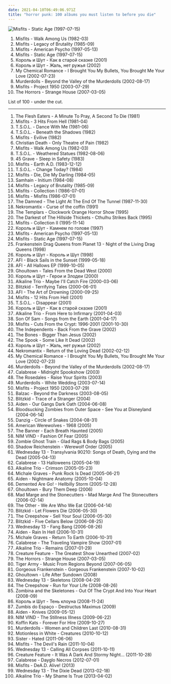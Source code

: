 ```yaml
---
date: 2021-04-10T06:49:06.971Z
title: "horror punk: 100 albums you must listen to before you die"
---
```

![Misfits - Static Age (1997-07-15)](https://img.discogs.com/Dzc8ube5Hg8ij2oACVocoWDkqbY=/fit-in/600x606/filters:strip_icc():format(jpeg):mode_rgb():quality(90)/discogs-images/R-2076178-1262682028.jpeg.jpg "Misfits - Static Age (1997-07-15)")
<ol class="albums">
<li data-cover="http://coverartarchive.org/release/d19f002c-2a67-46dc-ae48-60a1a624588a/4024514590-500.jpg" data-tags="horror punk, punk" role="button">Misfits - Walk Among Us (1982-03)</li>
<li data-cover="http://coverartarchive.org/release/c695f2c3-b1e8-4096-95df-791ba53b7995/5504413515-500.jpg" data-tags="horror punk" role="button">Misfits - Legacy of Brutality (1985-09)</li>
<li data-cover="http://coverartarchive.org/release/d54781c9-bb1b-4413-99c4-9891147bbfcb/21131442401-500.jpg" data-tags="horror punk, punk rock" role="button">Misfits - American Psycho (1997-05-13)</li>
<li data-cover="https://img.discogs.com/Dzc8ube5Hg8ij2oACVocoWDkqbY=/fit-in/600x606/filters:strip_icc():format(jpeg):mode_rgb():quality(90)/discogs-images/R-2076178-1262682028.jpeg.jpg" data-tags="punk, horror punk" role="button">Misfits - Static Age (1997-07-15)</li>
<li data-cover="http://coverartarchive.org/release/f3c674fe-fdda-4f81-819a-1bf136eb5a9c/7047351704-500.jpg" data-tags="horror punk" role="button">Король и Шут - Как в старой сказке (2001)</li>
<li data-cover="https://img.discogs.com/sTs8SpeMamPZMUC1h1F4-Lffp8I=/fit-in/600x600/filters:strip_icc():format(jpeg):mode_rgb():quality(90)/discogs-images/R-1428421-1218916574.jpeg.jpg" data-tags="horror punk, horror" role="button">Король и Шут - Жаль, нет ружья (2002)</li>
<li data-cover="http://coverartarchive.org/release/ac803e8f-4243-3a3d-91b4-9f9680380bac/6927512878-500.jpg" data-tags="post-hardcore, rock" role="button">My Chemical Romance - I Brought You My Bullets, You Brought Me Your Love (2002-07-23)</li>
<li data-cover="https://img.discogs.com/ACDOvN4An4nOhtThe6dpg9ALWr4=/fit-in/500x500/filters:strip_icc():format(jpeg):mode_rgb():quality(90)/discogs-images/R-372413-1268622380.jpeg.jpg" data-tags="horror punk" role="button">Murderdolls - Beyond the Valley of the Murderdolls (2002-08-17)</li>
<li data-cover="http://coverartarchive.org/release/bd14a696-6356-413d-a779-c48112ef8d37/15528035791-500.jpg" data-tags="punk, punk rock, horror punk" role="button">Misfits - Project 1950 (2003-07-29)</li>
<li data-cover="http://coverartarchive.org/release/dbe1dc97-6b49-4393-8898-dcce1bc654cc/16182961071-500.jpg" data-tags="garage rock, garage punk, post-punk" role="button">The Horrors - Strange House (2007-03-05)</li>
</ol>
List of 100 - under the cut.
<!-- more -->

_________________

<ol class="albums">
<li data-cover="https://img.discogs.com/-i-oQXO0wffhZMOda1_K-Naqcw8=/fit-in/500x500/filters:strip_icc():format(jpeg):mode_rgb():quality(90)/discogs-images/R-516396-1349396002-2440.jpeg.jpg" data-tags="punk, punk rock, horror punk, garage rock, deathrock, punk blues, psychic album covers, check it out later, voodoo punk, hoodoobilly" role="button">
The Flesh Eaters - A Minute To Pray, A Second To Die (1981)
</li>
<li data-cover="http://coverartarchive.org/release/d7931956-18f4-4374-8213-e6486a203c5c/9861705156-500.jpg" data-tags="horror punk" role="button">
Misfits - 3 Hits From Hell (1981-04)
</li>
<li data-cover="http://coverartarchive.org/release/797a71c7-d099-42bc-a7b9-f7ec3ca4947c/14306528498-500.jpg" data-tags="punk, punk rock, horror punk" role="button">
T.S.O.L. - Dance With Me (1981-06)
</li>
<li data-cover="http://coverartarchive.org/release/650d27e1-9f0e-494f-9884-adbf7cdd4870/15536272807-500.jpg" data-tags="punk, post-punk, art punk, deathrock" role="button">
T.S.O.L. - Beneath the Shadows (1982)
</li>
<li data-cover="https://img.discogs.com/SeAJDQLC0y-OfXgPauxzsK2iWSE=/fit-in/600x591/filters:strip_icc():format(jpeg):mode_rgb():quality(90)/discogs-images/R-2067387-1262092734.jpeg.jpg" data-tags="horror punk" role="button">
Misfits - Evilive (1982)
</li>
<li data-cover="https://img.discogs.com/i8JUBpcOGj56pkM-e_tbsxPMhqA=/fit-in/600x600/filters:strip_icc():format(jpeg):mode_rgb():quality(90)/discogs-images/R-431237-1575075897-8255.jpeg.jpg" data-tags="deathrock" role="button">
Christian Death - Only Theatre of Pain (1982)
</li>
<li data-cover="http://coverartarchive.org/release/d19f002c-2a67-46dc-ae48-60a1a624588a/4024514590-500.jpg" data-tags="horror punk, punk" role="button">
Misfits - Walk Among Us (1982-03)
</li>
<li data-cover="https://img.discogs.com/LJyH69eDhPMESXhU3mCnjjrgFtI=/fit-in/600x1019/filters:strip_icc():format(jpeg):mode_rgb():quality(90)/discogs-images/R-2730527-1455234574-1707.jpeg.jpg" data-tags="rock, 80s, punk, hardcore, horror punk, art punk, compilation, deathrock, anarcho-punk, funkcore" role="button">
T.S.O.L. - Weathered Statues (1982-08-06)
</li>
<li data-cover="http://coverartarchive.org/release/bc486702-fc3f-4ded-bb9b-c8fccda2c065/6614919097-500.jpg" data-tags="deathrock, horror punk" role="button">
45 Grave - Sleep in Safety (1983)
</li>
<li data-cover="http://coverartarchive.org/release/aa7473e6-6c7e-49d3-a5a7-d399161b20be/4024388785-500.jpg" data-tags="hardcore punk, horror punk" role="button">
Misfits - Earth A.D. (1983-12-12)
</li>
<li data-cover="http://coverartarchive.org/release/5679d139-1b7e-4794-b275-e2097d6ece81/1503150758-500.jpg" data-tags="rock, 80s, punk, hardcore, punk rock, horror punk, art punk, deathrock, anarcho-punk, funkcore" role="button">
T.S.O.L. - Change Today? (1984)
</li>
<li data-cover="https://img.discogs.com/r7J7Q1IQheng6F3dmOTwjQiqO2E=/fit-in/600x600/filters:strip_icc():format(jpeg):mode_rgb():quality(90)/discogs-images/R-1209860-1466259796-2685.jpeg.jpg" data-tags="punk rock, horror punk, fun to skateboard to" role="button">
Misfits - Die, Die My Darling (1984-05)
</li>
<li data-cover="http://coverartarchive.org/release/5d39fe33-996d-41c7-ba8b-8ec3c305f31d/6476986079-500.jpg" data-tags="horror punk" role="button">
Samhain - Initium (1984-08)
</li>
<li data-cover="http://coverartarchive.org/release/c695f2c3-b1e8-4096-95df-791ba53b7995/5504413515-500.jpg" data-tags="horror punk" role="button">
Misfits - Legacy of Brutality (1985-09)
</li>
<li data-cover="https://img.discogs.com/zkbrzBpyTW1KWKNk0bMjpAAE3xU=/fit-in/600x600/filters:strip_icc():format(jpeg):mode_rgb():quality(90)/discogs-images/R-2113768-1322328683.jpeg.jpg" data-tags="alternative, alternative rock, horror punk, hardcore punk, misfits, danzig, mi likes, angels punk zone, my favorite misfits" role="button">
Misfits - Collection I (1986-07-01)
</li>
<li data-cover="http://coverartarchive.org/release/0ec10bc5-39ea-388d-a408-57fce4979658/16968191506-500.jpg" data-tags="horror punk, punk rock" role="button">
Misfits - Misfits (1986-07-01)
</li>
<li data-cover="https://img.discogs.com/xhr3wWgukfucKmeFrin2y73fbLA=/fit-in/565x500/filters:strip_icc():format(jpeg):mode_rgb():quality(90)/discogs-images/R-4647128-1370974253-7701.jpeg.jpg" data-tags="80s, punk, punk rock, horror punk, uk punk, british punk, classic punk, 77 punk, damn it is the damned, the damned, this album is exceptionally important" role="button">
The Damned - The Light At The End Of The Tunnel (1987-11-30)
</li>
<li data-cover="http://coverartarchive.org/release/e0fc5d5f-9bc5-4b18-ab73-015c34f7030e/24986744735-500.jpg" data-tags="psychobilly" role="button">
Nekromantix - Curse of the coffin (1991)
</li>
<li data-cover="https://img.discogs.com/oqWUmjONBXxaQ3svGNMZvs1O7DU=/fit-in/600x584/filters:strip_icc():format(jpeg):mode_rgb():quality(90)/discogs-images/R-2398153-1590835499-1751.jpeg.jpg" data-tags="horror punk" role="button">
The Templars - Clockwork Orange Horror Show (1995)
</li>
<li data-cover="https://img.discogs.com/NPe3xbP7ge2Lk0DqqOmavEcK4XU=/fit-in/450x395/filters:strip_icc():format(jpeg):mode_rgb():quality(90)/discogs-images/R-1227002-1205113518.jpeg.jpg" data-tags="horror punk, album, cthulhu, giuliani, mcconnell, cthulhucore, rudy giuliani, cthulhu music, jesus had a penis, penis parity, penis parity amongst the gods, biggie had a penis, plogbobbably narcotali, sedecim, tilenol, idolatriam, b-classis, pueris, somnio, pugna" role="button">
The Darkest of The Hillside Thickets - Cthulhu Strikes Back (1995)
</li>
<li data-cover="http://coverartarchive.org/release/c7802987-ec45-4456-8c20-be53a914799f/15959094918-500.jpg" data-tags="punk rock, horror punk" role="button">
Misfits - Collection II (1995-11-14)
</li>
<li data-cover="http://coverartarchive.org/release/52c058bb-163a-49d6-81cd-bf0940448d0f/12161289324-500.jpg" data-tags="punk rock" role="button">
Король и Шут - Камнем по голове (1997)
</li>
<li data-cover="http://coverartarchive.org/release/d54781c9-bb1b-4413-99c4-9891147bbfcb/21131442401-500.jpg" data-tags="horror punk, punk rock" role="button">
Misfits - American Psycho (1997-05-13)
</li>
<li data-cover="https://img.discogs.com/Dzc8ube5Hg8ij2oACVocoWDkqbY=/fit-in/600x606/filters:strip_icc():format(jpeg):mode_rgb():quality(90)/discogs-images/R-2076178-1262682028.jpeg.jpg" data-tags="punk, horror punk" role="button">
Misfits - Static Age (1997-07-15)
</li>
<li data-cover="https://img.discogs.com/7yCX0J99e_IXfqv1_HHwdRED2X0=/fit-in/474x472/filters:strip_icc():format(jpeg):mode_rgb():quality(90)/discogs-images/R-534552-1228771032.jpeg.jpg" data-tags="metal, rock, hard rock" role="button">
Frankenstein Drag Queens from Planet 13 - Night of the Living Drag Queens (1998)
</li>
<li data-cover="http://coverartarchive.org/release/934bd526-657b-4012-a452-99c043f6df4b/7047338838-500.jpg" data-tags="punk, punk rock" role="button">
Король и Шут - Король и Шут (1998)
</li>
<li data-cover="http://coverartarchive.org/release/f16f6c63-40e7-4393-9c5c-6ef9163657c0/8039780020-500.jpg" data-tags="hardcore punk, punk, hardcore" role="button">
AFI - Black Sails in the Sunset (1999-05-18)
</li>
<li data-cover="http://coverartarchive.org/release/78bd4301-133a-47a2-bc0e-3671bdf2c5c5/22018047490-500.jpg" data-tags="punk" role="button">
AFI - All Hallows EP (1999-10-05)
</li>
<li data-cover="http://coverartarchive.org/release/8ff9f4d0-3c8a-43df-90f8-3f7d3fc18e43/27790615291-500.jpg" data-tags="alt-country, gothabilly" role="button">
Ghoultown - Tales From the Dead West (2000)
</li>
<li data-cover="https://img.discogs.com/DSBaShXQrPVATQ8GunjxkcETkCs=/fit-in/600x603/filters:strip_icc():format(jpeg):mode_rgb():quality(90)/discogs-images/R-1638792-1233841760.jpeg.jpg" data-tags="punk rock" role="button">
Король и Шут - Герои и Злодеи (2000)
</li>
<li data-cover="https://img.discogs.com/MsiWJNpi0AFCi3HcwEoprQEGid8=/fit-in/600x600/filters:strip_icc():format(jpeg):mode_rgb():quality(90)/discogs-images/R-1521897-1290105045.jpeg.jpg" data-tags="punk" role="button">
Alkaline Trio - Maybe I'll Catch Fire (2000-03-06)
</li>
<li data-cover="https://img.discogs.com/zx0vygj3h9lYXjN8NnAu7a5-qbA=/fit-in/600x528/filters:strip_icc():format(jpeg):mode_rgb():quality(90)/discogs-images/R-12385599-1596372834-6443.jpeg.jpg" data-tags="punk rock, horror punk, horror rock" role="button">
Blitzkid - Terrifying Tales (2000-06-01)
</li>
<li data-cover="https://img.discogs.com/ynkIV5e6ooV3FxRjhI-w29dTG3Y=/fit-in/600x593/filters:strip_icc():format(jpeg):mode_rgb():quality(90)/discogs-images/R-492672-1443803935-1654.png.jpg" data-tags="punk" role="button">
AFI - The Art of Drowning (2000-09-25)
</li>
<li data-cover="http://coverartarchive.org/release/520b6843-f516-4006-9196-d56166d1bdb8/7568268815-500.jpg" data-tags="punk, punk rock, horror punk, headbangers ball, rare as fuck, danzig-era" role="button">
Misfits - 12 Hits From Hell (2001)
</li>
<li data-cover="https://img.discogs.com/SwrGtc4KGouOzY4kooyubvwBRCo=/fit-in/447x316/filters:strip_icc():format(jpeg):mode_rgb():quality(90)/discogs-images/R-4463078-1462198344-7441.jpeg.jpg" data-tags="punk n roll" role="button">
T.S.O.L. - Disappear (2001)
</li>
<li data-cover="http://coverartarchive.org/release/f3c674fe-fdda-4f81-819a-1bf136eb5a9c/7047351704-500.jpg" data-tags="horror punk" role="button">
Король и Шут - Как в старой сказке (2001)
</li>
<li data-cover="http://coverartarchive.org/release/6c552a41-0787-4fac-9a47-c57189f4cb3e/3045265515-500.jpg" data-tags="punk rock" role="button">
Alkaline Trio - From Here to Infirmary (2001-04-03)
</li>
<li data-cover="https://img.discogs.com/5a9qWa5xn5U9jmV24h8PZIh8glY=/fit-in/600x508/filters:strip_icc():format(jpeg):mode_rgb():quality(90)/discogs-images/R-11195747-1529933220-1660.jpeg.jpg" data-tags="horror punk" role="button">
Son Of Sam - Songs from the Earth (2001-04-17)
</li>
<li data-cover="http://coverartarchive.org/release/6c1d43d4-814f-3e90-a9ae-424051c0c79f/6477126860-500.jpg" data-tags="horror punk, misfits, speedrock, horror metal punk, musicade misfitsalbum cuts from the crypt:1996-2001" role="button">
Misfits - Cuts From the Crypt: 1996-2001 (2001-10-30)
</li>
<li data-cover="https://img.discogs.com/yEIGvHFCXWpbvUZTlyaDOAGm3fM=/fit-in/600x597/filters:strip_icc():format(jpeg):mode_rgb():quality(90)/discogs-images/R-11304974-1534345218-9484.jpeg.jpg" data-tags="ska" role="button">
The Independents - Back From the Grave (2002)
</li>
<li data-cover="http://coverartarchive.org/release/7898e51d-fb9f-46c2-b029-94be73b4d824/3379346129-500.jpg" data-tags="horror punk, good shit, rock n roll, punkrock, on vinyl" role="button">
The Bones - Bigger Than Jesus (2002)
</li>
<li data-cover="https://img.discogs.com/MZtdXr3Zk-l_Mxm4jbPfmqfOQZk=/fit-in/230x230/filters:strip_icc():format(jpeg):mode_rgb():quality(90)/discogs-images/R-3249699-1322330837.jpeg.jpg" data-tags="horror punk, horrorpunk" role="button">
The Spook - Some Like It Dead (2002)
</li>
<li data-cover="https://img.discogs.com/sTs8SpeMamPZMUC1h1F4-Lffp8I=/fit-in/600x600/filters:strip_icc():format(jpeg):mode_rgb():quality(90)/discogs-images/R-1428421-1218916574.jpeg.jpg" data-tags="horror punk, horror" role="button">
Король и Шут - Жаль, нет ружья (2002)
</li>
<li data-cover="http://coverartarchive.org/release/c879566a-a488-342e-8e5d-7877681eadf6/4801628790-500.jpg" data-tags="psychobilly" role="button">
Nekromantix - Return of the Loving Dead (2002-02-12)
</li>
<li data-cover="http://coverartarchive.org/release/ac803e8f-4243-3a3d-91b4-9f9680380bac/6927512878-500.jpg" data-tags="post-hardcore, rock" role="button">
My Chemical Romance - I Brought You My Bullets, You Brought Me Your Love (2002-07-23)
</li>
<li data-cover="https://img.discogs.com/ACDOvN4An4nOhtThe6dpg9ALWr4=/fit-in/500x500/filters:strip_icc():format(jpeg):mode_rgb():quality(90)/discogs-images/R-372413-1268622380.jpeg.jpg" data-tags="horror punk" role="button">
Murderdolls - Beyond the Valley of the Murderdolls (2002-08-17)
</li>
<li data-cover="http://coverartarchive.org/release/0b9b4140-39a1-4f8c-9e17-bdb19b9d8a73/5948702926-500.jpg" data-tags="horror punk" role="button">
Calabrese - Midnight Spookshow (2003)
</li>
<li data-cover="http://coverartarchive.org/release/ffa48f5f-6504-4966-a2b8-824f8d3e2250/5833862268-500.jpg" data-tags="horror punk" role="button">
The Rosedales - Raise Your Spirits (2003)
</li>
<li data-cover="https://img.discogs.com/uaW5m5uHyJ5NEthgYpWrPEf7mw4=/fit-in/600x536/filters:strip_icc():format(jpeg):mode_rgb():quality(90)/discogs-images/R-765180-1549047459-5428.jpeg.jpg" data-tags="heavy metal, horror punk" role="button">
Murderdolls - White Wedding (2003-07-14)
</li>
<li data-cover="http://coverartarchive.org/release/bd14a696-6356-413d-a779-c48112ef8d37/15528035791-500.jpg" data-tags="punk, punk rock, horror punk" role="button">
Misfits - Project 1950 (2003-07-29)
</li>
<li data-cover="https://img.discogs.com/0f36ac86c54fe502a205affaefeae52f092904f2/images/spacer.gif" data-tags="horror punk" role="button">
Balzac - Beyond the Darkness (2003-08-05)
</li>
<li data-cover="http://coverartarchive.org/release/1334c24c-a891-4822-823c-08493d2cf096/5956861546-500.jpg" data-tags="horror punk" role="button">
Blitzkid - Trace of a Stranger (2004)
</li>
<li data-cover="https://img.discogs.com/M1c2mwl3WfhJ4Tq9vyzObzWhKuM=/fit-in/300x300/filters:strip_icc():format(jpeg):mode_rgb():quality(90)/discogs-images/R-2609395-1293015837.jpeg.jpg" data-tags="post-hardcore, emo" role="button">
Aiden - Our Gangs Dark Oath (2004-06-08)
</li>
<li data-cover="http://coverartarchive.org/release/7c0d4bc5-0173-452c-ae90-2027063e3533/3375164242-500.jpg" data-tags="horror punk, psoa" role="button">
Bloodsucking Zombies from Outer Space - See You at Disneyland (2004-06-14)
</li>
<li data-cover="http://coverartarchive.org/release/0e1215dd-1ca0-480b-911a-6c9ddca653f9/15177837453-500.jpg" data-tags="heavy metal, hard rock" role="button">
Danzig - Circle of Snakes (2004-08-31)
</li>
<li data-cover="https://img.discogs.com/uRC95Fvu1DbaPf1va_2HPUDfo8w=/fit-in/500x500/filters:strip_icc():format(jpeg):mode_rgb():quality(90)/discogs-images/R-854582-1165698667.jpeg.jpg" data-tags="horror punk" role="button">
American Werewolves - 1968 (2005)
</li>
<li data-cover="https://img.discogs.com/Ewy_eCpJmxasTle9TuEgBb0Ttrk=/fit-in/300x292/filters:strip_icc():format(jpeg):mode_rgb():quality(90)/discogs-images/R-1196761-1199998536.jpeg.jpg" data-tags="hardcore, horror punk, hardcore punk, ferret" role="button">
The Banner - Each Breath Haunted (2005)
</li>
<li data-cover="https://img.discogs.com/oMvfuOnWB-cZpTunoiBBc-Va1Oo=/fit-in/600x596/filters:strip_icc():format(jpeg):mode_rgb():quality(90)/discogs-images/R-1639120-1382290195-7773.jpeg.jpg" data-tags="horror punk" role="button">
NIM VIND - Fashion Of Fear (2005)
</li>
<li data-cover="https://img.discogs.com/2nBj9KfXINs2QAVfaeM8tE8lwR4=/fit-in/351x351/filters:strip_icc():format(jpeg):mode_rgb():quality(90)/discogs-images/R-2378911-1280576197.jpeg.jpg" data-tags="horror punk" role="button">
Zombie Ghost Train - Glad Rags & Body Bags (2005)
</li>
<li data-cover="https://img.discogs.com/_zNPr0Wv-i-C-1aSDAfiVz3dALg=/fit-in/500x500/filters:strip_icc():format(jpeg):mode_rgb():quality(90)/discogs-images/R-647649-1143013464.jpeg.jpg" data-tags="horror punk" role="button">
Shadow Reichenstein - Werewolf Order (2005)
</li>
<li data-cover="https://img.discogs.com/6KhbBv5rhqRhSSzBfnKLIW_ucwY=/fit-in/599x599/filters:strip_icc():format(jpeg):mode_rgb():quality(90)/discogs-images/R-1244237-1269006506.jpeg.jpg" data-tags="horror punk, metal, punk rock" role="button">
Wednesday 13 - Transylvania 90210: Songs of Death, Dying and the Dead (2005-04-13)
</li>
<li data-cover="http://coverartarchive.org/release/cfe69cdb-8a0c-4c8f-a8bd-fdd74cdee4ec/27962955355-500.jpg" data-tags="horror punk" role="button">
Calabrese - 13 Halloweens (2005-04-19)
</li>
<li data-cover="http://coverartarchive.org/release/7dfe419a-c40e-48d1-afb1-a40630935119/9192690317-500.jpg" data-tags="rock, punk, alternative, punk rock" role="button">
Alkaline Trio - Crimson (2005-05-23)
</li>
<li data-cover="http://coverartarchive.org/release/a408adff-9d18-40f9-891a-fba20fdf5fcd/1262181440-500.jpg" data-tags="horror punk" role="button">
Michale Graves - Punk Rock Is Dead (2005-06-21)
</li>
<li data-cover="http://coverartarchive.org/release/e03bab0e-bbf7-4a06-aa18-e4672c6c2afa/25033973531-500.jpg" data-tags="post-hardcore" role="button">
Aiden - Nightmare Anatomy (2005-10-04)
</li>
<li data-cover="https://via.placeholder.com/450" data-tags="psychobilly" role="button">
Demented Are Go! - Hellbilly Storm (2005-12-28)
</li>
<li data-cover="http://coverartarchive.org/release/625a10ca-b821-46e8-8a47-91970e4000a1/11423137807-500.jpg" data-tags="psychobilly" role="button">
Ghoultown - Bury Them Deep (2006)
</li>
<li data-cover="http://coverartarchive.org/release/bb813f84-639f-46c2-a9f2-6f6d494ab648/3377072804-500.jpg" data-tags="horror punk, female vocalist, horrorpops, the creepshow" role="button">
Mad Marge and the Stonecutters - Mad Marge And The Stonecutters (2006-02-14)
</li>
<li data-cover="https://img.discogs.com/aG0Uf_cqdV2yZpYA1P74ltqnoWs=/fit-in/343x340/filters:strip_icc():format(jpeg):mode_rgb():quality(90)/discogs-images/R-2532973-1290009326.jpeg.jpg" data-tags="horror punk" role="button">
The Other - We Are Who We Eat (2006-04-14)
</li>
<li data-cover="https://img.discogs.com/b-7yEt76mAaelQ0rGBgTN4qgufo=/fit-in/600x570/filters:strip_icc():format(jpeg):mode_rgb():quality(90)/discogs-images/R-2569270-1427395217-6178.jpeg.jpg" data-tags="horror punk" role="button">
Blitzkid - Let Flowers Die (2006-05-30)
</li>
<li data-cover="http://coverartarchive.org/release/9411889e-3621-439e-875b-f8fcab9ad637/20242739074-500.jpg" data-tags="psychobilly" role="button">
The Creepshow - Sell Your Soul (2006-05-30)
</li>
<li data-cover="http://coverartarchive.org/release/8ce3983b-ad4f-4256-81d6-b0eb4a722a60/27717402848-500.jpg" data-tags="horror punk" role="button">
Blitzkid - Five Cellars Below (2006-08-25)
</li>
<li data-cover="http://coverartarchive.org/release/c6bd8df1-52ae-4501-b75f-3b0579c5f922/13010670291-500.jpg" data-tags="hard rock, punk rock" role="button">
Wednesday 13 - Fang Bang (2006-08-26)
</li>
<li data-cover="https://via.placeholder.com/450" data-tags="post-hardcore" role="button">
Aiden - Rain In Hell (2006-10-31)
</li>
<li data-cover="http://coverartarchive.org/release/e0f5bf16-c349-4c6a-9e50-b2f365dfa689/11936360458-500.jpg" data-tags="horror punk" role="button">
Michale Graves - Return To Earth (2006-10-31)
</li>
<li data-cover="http://coverartarchive.org/release/90dd2f20-a015-48de-83c1-cda1456a8473/27963030424-500.jpg" data-tags="horror punk" role="button">
Calabrese - The Traveling Vampire Show (2007-01)
</li>
<li data-cover="http://coverartarchive.org/release/7930d0e4-2d28-337f-99b6-f5a8006ad5a9/14489546170-500.jpg" data-tags="alternative rock" role="button">
Alkaline Trio - Remains (2007-01-29)
</li>
<li data-cover="https://img.discogs.com/-VFw6TC4whnLtPwVFicpMIyVN-8=/fit-in/600x591/filters:strip_icc():format(jpeg):mode_rgb():quality(90)/discogs-images/R-1227342-1202121963.jpeg.jpg" data-tags="gothic, darkwave" role="button">
Creature Feature - The Greatest Show Unearthed (2007-02)
</li>
<li data-cover="http://coverartarchive.org/release/dbe1dc97-6b49-4393-8898-dcce1bc654cc/16182961071-500.jpg" data-tags="garage rock, garage punk, post-punk" role="button">
The Horrors - Strange House (2007-03-05)
</li>
<li data-cover="http://coverartarchive.org/release/bbe77195-b764-4fc2-8c2e-0f814e3df793/3370160383-500.jpg" data-tags="psychobilly" role="button">
Tiger Army - Music From Regions Beyond (2007-06-05)
</li>
<li data-cover="https://img.discogs.com/6JBVxfwHs-mlcD5h4s0kfBShi1w=/fit-in/600x600/filters:strip_icc():format(jpeg):mode_rgb():quality(90)/discogs-images/R-1265466-1526568387-6994.jpeg.jpg" data-tags="horror punk" role="button">
Gorgeous Frankenstein - Gorgeous Frankenstein (2007-10-02)
</li>
<li data-cover="http://coverartarchive.org/release/e20a23f6-de78-4da7-a6de-ad5536546dee/11423115528-500.jpg" data-tags="gothabilly" role="button">
Ghoultown - Life After Sundown (2008)
</li>
<li data-cover="http://coverartarchive.org/release/9a8a84aa-412e-4b3a-8be0-674b56be7fc3/26894302364-500.jpg" data-tags="horror punk, horror metal" role="button">
Wednesday 13 - Skeletons (2008-04-29)
</li>
<li data-cover="https://img.discogs.com/kbWxU9YVw08auSGdDHOgf9773So=/fit-in/250x250/filters:strip_icc():format(jpeg):mode_rgb():quality(90)/discogs-images/R-2249862-1272305914.jpeg.jpg" data-tags="horrorpops, psychobilly" role="button">
The Creepshow - Run for Your Life (2008-08-26)
</li>
<li data-cover="http://coverartarchive.org/release/8706ca06-4922-4912-b50a-f02b29bf0e90/6367432136-500.jpg" data-tags="female vocalists, horror punk" role="button">
Zombina and the Skeletones - Out Of The Crypt And Into Your Heart (2008-09)
</li>
<li data-cover="http://coverartarchive.org/release/343823d0-567b-49ca-874d-421afcc9c07c/10095635558-500.jpg" data-tags="punk rock" role="button">
Король и Шут - Тень клоуна (2008-11-24)
</li>
<li data-cover="http://coverartarchive.org/release/efd773fa-00d7-4b8c-936b-17311cf76c54/16900342452-500.jpg" data-tags="punk, punk rock, horror punk, horror rock" role="button">
Zumbis do Espaço - Destructus Maximus (2009)
</li>
<li data-cover="http://coverartarchive.org/release/d0d24c0e-825a-434a-b043-55efa8cf11df/14949767296-500.jpg" data-tags="horror punk" role="button">
Aiden - Knives (2009-05-12)
</li>
<li data-cover="https://img.discogs.com/PeGyH-NmeEWefNqkUPXuB4xdGUM=/fit-in/600x609/filters:strip_icc():format(jpeg):mode_rgb():quality(90)/discogs-images/R-2006166-1258112692.jpeg.jpg" data-tags="horror punk" role="button">
NIM VIND - The Stillness Illness (2009-06-22)
</li>
<li data-cover="http://coverartarchive.org/release/2a79ed49-3b15-415b-b56a-4633ec21a184/3366753387-500.jpg" data-tags="psychobilly, horror punk, stomp records" role="button">
Koffin Kats - Forever For Hire (2009-10-27)
</li>
<li data-cover="https://img.discogs.com/1UblDvy7P_2ODkJOjiMJtEEPAhE=/fit-in/600x592/filters:strip_icc():format(jpeg):mode_rgb():quality(90)/discogs-images/R-2423401-1494953862-1512.jpeg.jpg" data-tags="horror punk" role="button">
Murderdolls - Women and Children Last (2010-08-31)
</li>
<li data-cover="https://img.discogs.com/UrUuY5q3ysEltBRiGcgIzCBV408=/fit-in/300x300/filters:strip_icc():format(jpeg):mode_rgb():quality(90)/discogs-images/R-3744461-1342620352-1682.jpeg.jpg" data-tags="metalcore, post-hardcore" role="button">
Motionless in White - Creatures (2010-10-12)
</li>
<li data-cover="http://coverartarchive.org/release/b95b80b9-8a8a-42ca-bc19-f7f2c77b8b68/23430647572-500.jpg" data-tags="heavy metal, horror punk, glam rock, glam punk, sleaze, glam metal, sleaze rock, horror glam" role="button">
Sister - Hated (2011-06-06)
</li>
<li data-cover="http://coverartarchive.org/release/79b52aa2-98cb-43d3-8670-0eda62174014/16155997596-500.jpg" data-tags="horror punk, punk rock" role="button">
Misfits - The Devil's Rain (2011-10-04)
</li>
<li data-cover="https://img.discogs.com/WHd0j3RQ2n_5r-xfHlE1Vunn3SU=/fit-in/600x597/filters:strip_icc():format(jpeg):mode_rgb():quality(90)/discogs-images/R-3316663-1408365390-3432.jpeg.jpg" data-tags="horror punk" role="button">
Wednesday 13 - Calling All Corpses (2011-10-11)
</li>
<li data-cover="http://coverartarchive.org/release/8fd239aa-e209-4817-bbf7-d545b323a005/2783447087-500.jpg" data-tags="dark cabaret" role="button">
Creature Feature - It Was A Dark And Stormy Night... (2011-10-28)
</li>
<li data-cover="http://coverartarchive.org/release/d9c51228-a352-454a-a3c1-a44dbe79e75d/1830794367-500.jpg" data-tags="horror punk, rock and roll, mcr, a fire inside, nim vind, spookshow, mr underhill" role="button">
Calabrese - Dayglo Necros (2012-07-01)
</li>
<li data-cover="http://coverartarchive.org/release/c9a58f73-a669-4848-9d77-27d8694bcce1/16999955477-500.jpg" data-tags="horror punk" role="button">
Misfits - DeA.D. Alive! (2013)
</li>
<li data-cover="http://coverartarchive.org/release/3a59f8fa-4d26-4d53-9df4-6b9dc36fadba/7556973372-500.jpg" data-tags="punk, alternative metal, horror punk, cd in collection" role="button">
Wednesday 13 - The Dixie Dead (2013-02-18)
</li>
<li data-cover="http://coverartarchive.org/release/3d537a62-2db6-4195-ae42-19d3b9c43aa2/3921116984-500.jpg" data-tags="punk, punk rock, horror punk, epitaph, soundtrack of my life, less than 40 minutes" role="button">
Alkaline Trio - My Shame Is True (2013-04-02)
</li>
</ol>